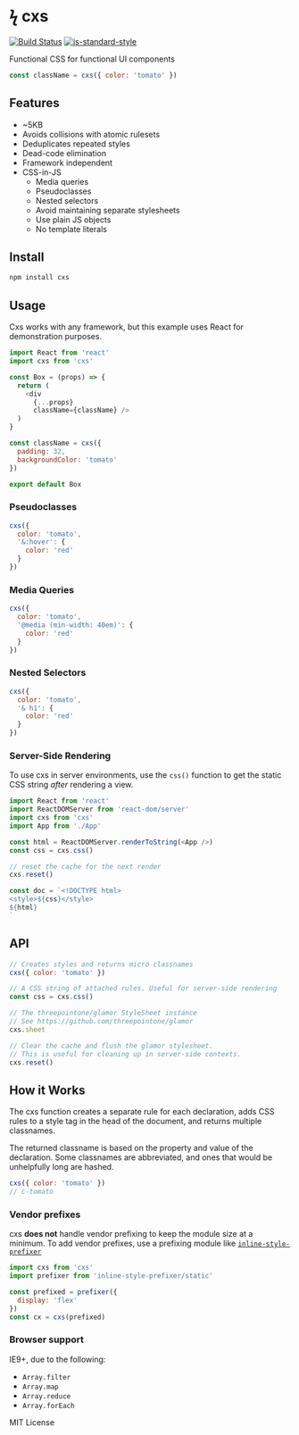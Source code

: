 
# ϟ cxs

[![Build Status](https://travis-ci.org/jxnblk/cxs.svg?branch=master)](https://travis-ci.org/jxnblk/cxs)
[![js-standard-style](https://img.shields.io/badge/code%20style-standard-brightgreen.svg)](http://standardjs.com/)

Functional CSS for functional UI components

```js
const className = cxs({ color: 'tomato' })
```

## Features

- ~5KB
- Avoids collisions with atomic rulesets
- Deduplicates repeated styles
- Dead-code elimination
- Framework independent
- CSS-in-JS
  - Media queries
  - Pseudoclasses
  - Nested selectors
  - Avoid maintaining separate stylesheets
  - Use plain JS objects
  - No template literals

## Install

```sh
npm install cxs
```

## Usage

Cxs works with any framework, but this example uses React for demonstration purposes.

```js
import React from 'react'
import cxs from 'cxs'

const Box = (props) => {
  return (
    <div
      {...props}
      className={className} />
  )
}

const className = cxs({
  padding: 32,
  backgroundColor: 'tomato'
})

export default Box
```

### Pseudoclasses

```js
cxs({
  color: 'tomato',
  '&:hover': {
    color: 'red'
  }
})
```

### Media Queries

```js
cxs({
  color: 'tomato',
  '@media (min-width: 40em)': {
    color: 'red'
  }
})
```

### Nested Selectors

```js
cxs({
  color: 'tomato',
  '& h1': {
    color: 'red'
  }
})
```

### Server-Side Rendering

To use cxs in server environments, use the `css()` function to get the static CSS string *after* rendering a view.

```js
import React from 'react'
import ReactDOMServer from 'react-dom/server'
import cxs from 'cxs'
import App from './App'

const html = ReactDOMServer.renderToString(<App />)
const css = cxs.css()

// reset the cache for the next render
cxs.reset()

const doc = `<!DOCTYPE html>
<style>${css}</style>
${html}
`
```

## API

```js
// Creates styles and returns micro classnames
cxs({ color: 'tomato' })

// A CSS string of attached rules. Useful for server-side rendering
const css = cxs.css()

// The threepointone/glamor StyleSheet instance
// See https://github.com/threepointone/glamor
cxs.sheet

// Clear the cache and flush the glamor stylesheet.
// This is useful for cleaning up in server-side contexts.
cxs.reset()
```

## How it Works

The cxs function creates a separate rule for each declaration,
adds CSS rules to a style tag in the head of the document,
and returns multiple classnames.

The returned classname is based on the property and value of the declaration.
Some classnames are abbreviated, and ones that would be unhelpfully long are hashed.

```js
cxs({ color: 'tomato' })
// c-tomato
```

### Vendor prefixes

cxs **does not** handle vendor prefixing to keep the module size at a minimum.
To add vendor prefixes, use a prefixing module like [`inline-style-prefixer`](https://github.com/rofrischmann/inline-style-prefixer)

```js
import cxs from 'cxs'
import prefixer from 'inline-style-prefixer/static'

const prefixed = prefixer({
  display: 'flex'
})
const cx = cxs(prefixed)
```


<!--
### Global Selectors

Normally, you should avoid adding global selectors to the page,
but cxs can be used to set base body styles.
Pass a string as the first argument to create a style with a custom selector.

```js
cxs('body', {
  fontFamily: '-apple-system, BlinkMacSystemFont, sans-serif',
  lineHeight: 1.5,
  margin: 0
})
```
-->

### Browser support

IE9+, due to the following:
- `Array.filter`
- `Array.map`
- `Array.reduce`
- `Array.forEach`

MIT License
